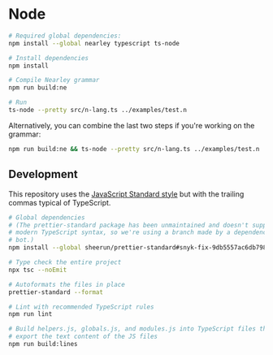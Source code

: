 # Node

```sh
# Required global dependencies:
npm install --global nearley typescript ts-node

# Install dependencies
npm install

# Compile Nearley grammar
npm run build:ne

# Run
ts-node --pretty src/n-lang.ts ../examples/test.n
```

Alternatively, you can combine the last two steps if you're working on the
grammar:

```sh
npm run build:ne && ts-node --pretty src/n-lang.ts ../examples/test.n
```

## Development

This repository uses the [JavaScript Standard style](https://standardjs.com/)
but with the trailing commas typical of TypeScript.

```sh
# Global dependencies
# (The prettier-standard package has been unmaintained and doesn't support
# modern TypeScript syntax, so we're using a branch made by a dependency updater
# bot.)
npm install --global sheerun/prettier-standard#snyk-fix-9db5557ac6db798b421e149e10797a39 eslint

# Type check the entire project
npx tsc --noEmit

# Autoformats the files in place
prettier-standard --format

# Lint with recommended TypeScript rules
npm run lint

# Build helpers.js, globals.js, and modules.js into TypeScript files that
# export the text content of the JS files
npm run build:lines
```
